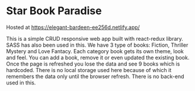 # Star Book Paradise

Hosted at https://elegant-bardeen-ee256d.netlify.app/

This is a simple CRUD responsive web app built with react-redux library. SASS has also been used in this. We have 3 type of books: Fiction, Thriller Mystery and Love Fantacy. Each category book gets its own theme, look and feel.
You can add a book, remove it or even updated the existing book. Once the page is refreshed you lose the data and see 9 books which is hardcoded. There is no local storage used here because of which it remembers the data only until the browser refresh. There is no back-end used in this.
